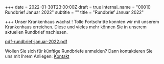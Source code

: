 +++
date = 2022-01-30T23:00:00Z
draft = true
internal_name = "00010 Rundbrief Januar 2022"
subtitle = ""
title = "Rundbrief Januar 2022"

+++
Unser Krankenhaus wächst ! Tolle Fortschritte konnten wir mit unserem Krankenhaus erreichen. Diese und vieles mehr können Sie in unserem aktuellen Rundbrief nachlesen.

[pdf-rundbrief-januar-2022.pdf](/uploads/pdf-rundbrief-januar-2022.pdf "pdf-rundbrief-januar-2022.pdf")

Wollen Sie sich für künftige Rundbriefe anmelden? Dann kontaktieren Sie uns mit Ihrem Anliegen: [Kontakt](https://projekthilfe-uganda.de/verein/kontakt "Kontaktinformationen")